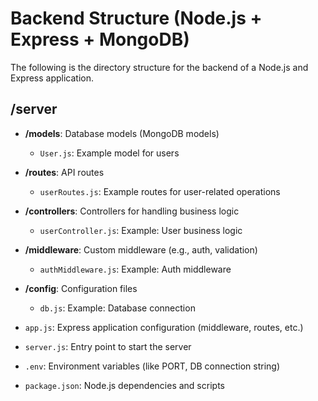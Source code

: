
# Backend Structure (Node.js + Express + MongoDB)

The following is the directory structure for the backend of a Node.js and Express application.

## /server
- **/models**: Database models (MongoDB models)
  - `User.js`: Example model for users
  
- **/routes**: API routes
  - `userRoutes.js`: Example routes for user-related operations
  
- **/controllers**: Controllers for handling business logic
  - `userController.js`: Example: User business logic
  
- **/middleware**: Custom middleware (e.g., auth, validation)
  - `authMiddleware.js`: Example: Auth middleware
  
- **/config**: Configuration files
  - `db.js`: Example: Database connection
  
- `app.js`: Express application configuration (middleware, routes, etc.)
  
- `server.js`: Entry point to start the server
  
- `.env`: Environment variables (like PORT, DB connection string)
  
- `package.json`: Node.js dependencies and scripts

